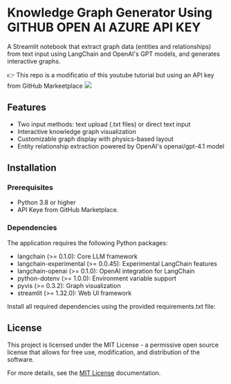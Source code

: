 # Knowledge Graph Generator Using GITHUB OPEN AI AZURE API KEY

A Streamlit notebook that extract graph data (entities and relationships) from text input using LangChain and OpenAI's GPT models, and generates interactive graphs.

👉 This repo is a modificatio of this youtube tutorial but using an API key from GitHub Markeetplace 
[![](https://img.youtube.com/vi/O-T_6KOXML4/0.jpg)](https://www.youtube.com/watch?v=O-T_6KOXML4)

## Features

- Two input methods: text upload (.txt files) or direct text input
- Interactive knowledge graph visualization
- Customizable graph display with physics-based layout
- Entity relationship extraction powered by OpenAI's openai/gpt-4.1 model

## Installation

### Prerequisites

- Python 3.8 or higher
- API Keye from GitHub Marketplace.


### Dependencies

The application requires the following Python packages:

- langchain (>= 0.1.0): Core LLM framework
- langchain-experimental (>= 0.0.45): Experimental LangChain features
- langchain-openai (>= 0.1.0): OpenAI integration for LangChain
- python-dotenv (>= 1.0.0): Environment variable support
- pyvis (>= 0.3.2): Graph visualization
- streamlit (>= 1.32.0): Web UI framework

Install all required dependencies using the provided requirements.txt file:


## License

This project is licensed under the MIT License - a permissive open source license that allows for free use, modification, and distribution of the software.

For more details, see the [MIT License](https://opensource.org/licenses/MIT) documentation.
